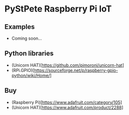 # PyStPete Raspberry Pi IoT

## Examples

* Coming soon...

## Python libraries

* (Unicorn HAT)[https://github.com/pimoroni/unicorn-hat]
* (RPi.GPIO)[https://sourceforge.net/p/raspberry-gpio-python/wiki/Home/]

## Buy

* (Raspberry Pi)[https://www.adafruit.com/category/105]
* (Unicorn HAT)[https://www.adafruit.com/product/2288]
